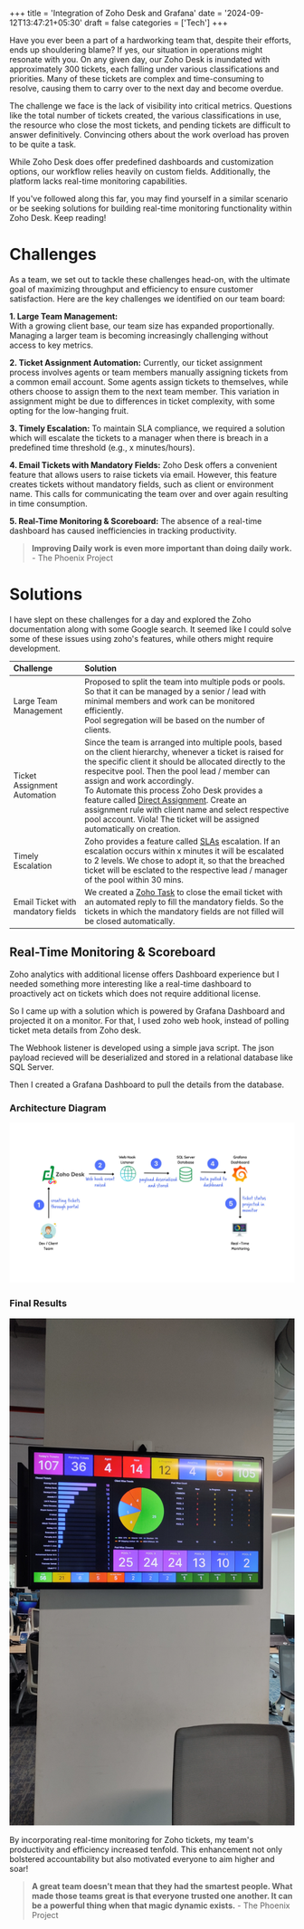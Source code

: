 +++
title = 'Integration of Zoho Desk and Grafana'
date = '2024-09-12T13:47:21+05:30'
draft = false
categories = ['Tech']
+++

Have you ever been a part of a hardworking team that, despite their efforts, ends up shouldering blame? If yes, our situation in operations might resonate with you. On any given day, our Zoho Desk is inundated with approximately 300 tickets, each falling under various classifications and priorities. Many of these tickets are complex and time-consuming to resolve, causing them to carry over to the next day and become overdue.

The challenge we face is the lack of visibility into critical metrics. Questions like the total number of tickets created, the various classifications in use, the resource who close the most tickets, and pending tickets are difficult to answer definitively. Convincing others about the work overload has proven to be quite a task.

While Zoho Desk does offer predefined dashboards and customization options, our workflow relies heavily on custom fields. Additionally, the platform lacks real-time monitoring capabilities.

If you've followed along this far, you may find yourself in a similar scenario or be seeking solutions for building real-time monitoring functionality within Zoho Desk. Keep reading!

# Challenges 
As a team, we set out to tackle these challenges head-on, with the ultimate goal of maximizing throughput and efficiency to ensure customer satisfaction. Here are the key challenges we identified on our team board:

**1. Large Team Management:** <br>
    With a growing client base, our team size has expanded proportionally. Managing a larger team is becoming increasingly challenging without access to key metrics.

**2. Ticket Assignment Automation:**
    Currently, our ticket assignment process involves agents or team members manually assigning tickets from a common email account. Some agents assign tickets to themselves, while others choose to assign them to the next team member. This variation in assignment might be due to differences in ticket complexity, with some opting for the low-hanging fruit.

**3. Timely Escalation:**
    To maintain SLA compliance, we required a solution which will escalate the tickets to a manager when there is breach in a predefined time threshold (e.g., x minutes/hours).

**4. Email Tickets with Mandatory Fields:**
    Zoho Desk offers a convenient feature that allows users to raise tickets via email. However, this feature creates tickets without mandatory fields, such as client or environment name. This calls for communicating the team over and over again resulting in time consumption.

**5. Real-Time Monitoring & Scoreboard:**
    The absence of a real-time dashboard has caused inefficiencies in tracking productivity.




> **Improving Daily work is even more important than doing daily work.**  - The Phoenix Project




# Solutions 

I have slept on these challenges for a day and explored the Zoho documentation along with some Google search. It seemed like I could solve some of these issues using zoho's features, while others might require development.

| Challenge     |   Solution    |
| :---------    | :--------     |
| Large Team Management | Proposed to split the team into multiple pods or pools. So that it can be managed by a senior / lead with minimal members and work can be monitored efficiently. <br> Pool segregation will be based on the number of clients.|
| Ticket Assignment Automation | Since the team is arranged into multiple pools, based on the client hierarchy, whenever a ticket is raised for the specific client it should be allocated directly to the respecitve pool. Then the pool lead / member can assign and work accordingly. <br> To Automate this process Zoho Desk provides a feature called [Direct Assignment](https://help.zoho.com/portal/en/kb/desk/automation/assignment-rules-notification/articles/creating-ticket-assignment-rules). Create an assignment rule with client name and select respective pool account. Viola! The ticket will be assigned automatically on creation. |
| Timely Escalation |  Zoho provides a feature called [SLAs](https://help.zoho.com/portal/en/kb/desk/automation/escalate-sla/articles/creating-and-using-slas) escalation. If an escalation occurs within x minutes it will be escalated to 2 levels. We chose to adopt it, so that the breached ticket will be esclated to the respective lead / manager of the pool within 30 mins. | 
Email Ticket with mandatory fields | We created a [Zoho Task](https://help.zoho.com/portal/en/kb/desk/activities/articles/working-with-tasks-zoho-desk#Creating_Tasks) to close the email ticket with an automated reply to fill the mandatory fields. So the tickets in which the mandatory fields are not filled will be closed automatically. |

## Real-Time Monitoring & Scoreboard
Zoho analytics with additional license offers Dashboard experience but I needed something more interesting like a real-time dashboard to proactively act on tickets which does not require additional license.

So I came up with a solution which is powered by Grafana Dashboard and projected it on a monitor. For that, I used zoho web hook, instead of polling ticket meta details from Zoho desk.

The Webhook listener is developed using a simple java script. The json payload recieved will be deserialized and stored in a relational database like SQL Server.

Then I created a Grafana Dashboard to pull the details from the database. 

### Architecture Diagram

![b](/images/zoho-integration-arch-diagram.webp)



### Final Results

![Zoho Real-Time Grafana Dashbord](/images/Zoho-Desk-Real-Time-Monitoring-on-TV.jpg)



By incorporating real-time monitoring for Zoho tickets, my team's productivity and efficiency increased tenfold. This enhancement not only bolstered accountability but also motivated everyone to aim higher and soar!


> **A great team doesn’t mean that they had the smartest people. What made those teams great is that everyone trusted one another. It can be a powerful thing when that magic dynamic exists.** - The Phoenix Project






